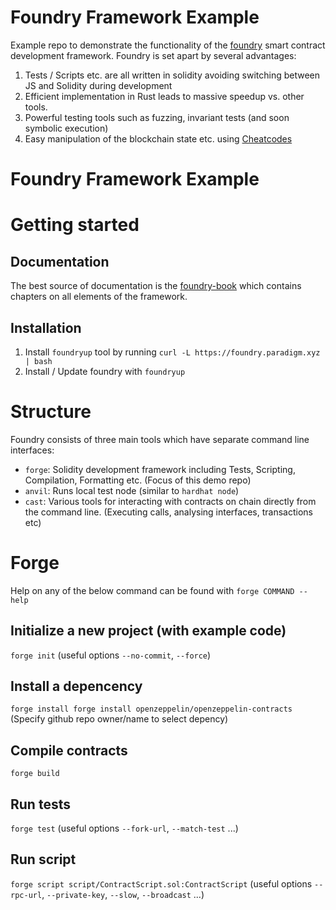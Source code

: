 # Foundry Framework Example
Example repo to demonstrate the functionality of the [foundry](https://github.com/foundry-rs/foundry) smart contract development framework.
Foundry is set apart by several advantages:

1. Tests / Scripts etc. are all written in solidity avoiding switching between JS and Solidity during development
2. Efficient implementation in Rust leads to massive speedup vs. other tools.
3. Powerful testing tools such as fuzzing, invariant tests (and soon symbolic execution)
4. Easy manipulation of the blockchain state etc. using [Cheatcodes](https://book.getfoundry.sh/forge/cheatcodes?highlight=vm.#cheatcodes)

# Foundry Framework Example

# Getting started 

## Documentation
The best source of documentation is the [foundry-book](https://book.getfoundry.sh/) which contains chapters on all elements of the framework.

## Installation 

1. Install `foundryup` tool by running `curl -L https://foundry.paradigm.xyz | bash`
2. Install / Update foundry with `foundryup`

# Structure

Foundry consists of three main tools which have separate command line interfaces:

- `forge`: Solidity development framework including Tests, Scripting, Compilation, Formatting etc. (Focus of this demo repo)
- `anvil`: Runs local test node (similar to `hardhat node`)
- `cast`: Various tools for interacting with contracts on chain directly from the command line. (Executing calls, analysing interfaces, transactions etc)


# Forge

Help on any of the below command can be found with `forge COMMAND --help`

## Initialize a new project (with example code)
`forge init` (useful options `--no-commit`, `--force`)

## Install a depencency
`forge install forge install openzeppelin/openzeppelin-contracts` (Specify github repo owner/name to select depency)

## Compile contracts
`forge build` 

## Run tests
`forge test`  (useful options `--fork-url`, `--match-test` ...)

## Run script
`forge script script/ContractScript.sol:ContractScript`  (useful options `--rpc-url`, `--private-key`, `--slow`, `--broadcast` ...)

